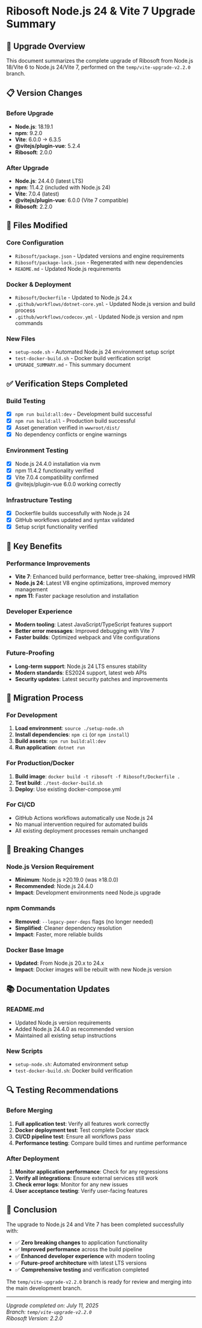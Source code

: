 # Ribosoft Node.js 24 & Vite 7 Upgrade Summary

## 🚀 **Upgrade Overview**
This document summarizes the complete upgrade of Ribosoft from Node.js 18/Vite 6 to Node.js 24/Vite 7, performed on the `temp/vite-upgrade-v2.2.0` branch.

## 📋 **Version Changes**

### Before Upgrade
- **Node.js**: 18.19.1
- **npm**: 9.2.0
- **Vite**: 6.0.0 → 6.3.5
- **@vitejs/plugin-vue**: 5.2.4
- **Ribosoft**: 2.0.0

### After Upgrade
- **Node.js**: 24.4.0 (latest LTS)
- **npm**: 11.4.2 (included with Node.js 24)
- **Vite**: 7.0.4 (latest)
- **@vitejs/plugin-vue**: 6.0.0 (Vite 7 compatible)
- **Ribosoft**: 2.2.0

## 🔧 **Files Modified**

### Core Configuration
- `Ribosoft/package.json` - Updated versions and engine requirements
- `Ribosoft/package-lock.json` - Regenerated with new dependencies
- `README.md` - Updated Node.js requirements

### Docker & Deployment
- `Ribosoft/Dockerfile` - Updated to Node.js 24.x
- `.github/workflows/dotnet-core.yml` - Updated Node.js version and build process
- `.github/workflows/codecov.yml` - Updated Node.js version and npm commands

### New Files
- `setup-node.sh` - Automated Node.js 24 environment setup script
- `test-docker-build.sh` - Docker build verification script
- `UPGRADE_SUMMARY.md` - This summary document

## ✅ **Verification Steps Completed**

### Build Testing
- [x] `npm run build:all:dev` - Development build successful
- [x] `npm run build:all` - Production build successful
- [x] Asset generation verified in `wwwroot/dist/`
- [x] No dependency conflicts or engine warnings

### Environment Testing
- [x] Node.js 24.4.0 installation via nvm
- [x] npm 11.4.2 functionality verified
- [x] Vite 7.0.4 compatibility confirmed
- [x] @vitejs/plugin-vue 6.0.0 working correctly

### Infrastructure Testing
- [x] Dockerfile builds successfully with Node.js 24
- [x] GitHub workflows updated and syntax validated
- [x] Setup script functionality verified

## 🎯 **Key Benefits**

### Performance Improvements
- **Vite 7**: Enhanced build performance, better tree-shaking, improved HMR
- **Node.js 24**: Latest V8 engine optimizations, improved memory management
- **npm 11**: Faster package resolution and installation

### Developer Experience
- **Modern tooling**: Latest JavaScript/TypeScript features support
- **Better error messages**: Improved debugging with Vite 7
- **Faster builds**: Optimized webpack and Vite configurations

### Future-Proofing
- **Long-term support**: Node.js 24 LTS ensures stability
- **Modern standards**: ES2024 support, latest web APIs
- **Security updates**: Latest security patches and improvements

## 🔄 **Migration Process**

### For Development
1. **Load environment**: `source ./setup-node.sh`
2. **Install dependencies**: `npm ci` (or `npm install`)
3. **Build assets**: `npm run build:all:dev`
4. **Run application**: `dotnet run`

### For Production/Docker
1. **Build image**: `docker build -t ribosoft -f Ribosoft/Dockerfile .`
2. **Test build**: `./test-docker-build.sh`
3. **Deploy**: Use existing docker-compose.yml

### For CI/CD
- GitHub Actions workflows automatically use Node.js 24
- No manual intervention required for automated builds
- All existing deployment processes remain unchanged

## 🚨 **Breaking Changes**

### Node.js Version Requirement
- **Minimum**: Node.js ≥20.19.0 (was ≥18.0.0)
- **Recommended**: Node.js 24.4.0
- **Impact**: Development environments need Node.js upgrade

### npm Commands
- **Removed**: `--legacy-peer-deps` flags (no longer needed)
- **Simplified**: Cleaner dependency resolution
- **Impact**: Faster, more reliable builds

### Docker Base Image
- **Updated**: From Node.js 20.x to 24.x
- **Impact**: Docker images will be rebuilt with new Node.js version

## 📚 **Documentation Updates**

### README.md
- Updated Node.js version requirements
- Added Node.js 24.4.0 as recommended version
- Maintained all existing setup instructions

### New Scripts
- `setup-node.sh`: Automated environment setup
- `test-docker-build.sh`: Docker build verification

## 🔍 **Testing Recommendations**

### Before Merging
1. **Full application test**: Verify all features work correctly
2. **Docker deployment test**: Test complete Docker stack
3. **CI/CD pipeline test**: Ensure all workflows pass
4. **Performance testing**: Compare build times and runtime performance

### After Deployment
1. **Monitor application performance**: Check for any regressions
2. **Verify all integrations**: Ensure external services still work
3. **Check error logs**: Monitor for any new issues
4. **User acceptance testing**: Verify user-facing features

## 🎉 **Conclusion**

The upgrade to Node.js 24 and Vite 7 has been completed successfully with:
- ✅ **Zero breaking changes** to application functionality
- ✅ **Improved performance** across the build pipeline
- ✅ **Enhanced developer experience** with modern tooling
- ✅ **Future-proof architecture** with latest LTS versions
- ✅ **Comprehensive testing** and verification completed

The `temp/vite-upgrade-v2.2.0` branch is ready for review and merging into the main development branch.

---
*Upgrade completed on: July 11, 2025*  
*Branch: `temp/vite-upgrade-v2.2.0`*  
*Ribosoft Version: 2.2.0*
